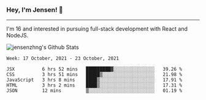 ### Hey, I'm Jensen! 👋

---

I'm 16 and interested in pursuing full-stack development with React and NodeJS.

![jensenzhng's Github Stats](https://github-readme-stats.vercel.app/api?username=jensenzhng&theme=dark&show_icons=true&count_private=true&include_all_commits=true)

<!--START_SECTION:waka-->
```text
Week: 17 October, 2021 - 23 October, 2021

JSX          6 hrs 52 mins   █████████▓░░░░░░░░░░░░░░░   39.26 % 
CSS          3 hrs 51 mins   █████▒░░░░░░░░░░░░░░░░░░░   21.98 % 
JavaScript   3 hrs 8 mins    ████▒░░░░░░░░░░░░░░░░░░░░   17.91 % 
HTML         3 hrs 2 mins    ████▒░░░░░░░░░░░░░░░░░░░░   17.31 % 
JSON         12 mins         ▒░░░░░░░░░░░░░░░░░░░░░░░░   01.19 % 
```
<!--END_SECTION:waka-->
